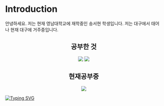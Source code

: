 # Introduction
안녕하세요. 
저는 현재 영남대학교에 재학중인 송서현 학생입니다.
저는 대구에서 태어나 현재 대구에 거주중입니다.




<h2 align="center" >공부한 것</h2>
<div align="center">
<img src="https://img.shields.io/badge/Python-CC6699?style=plastic&logo=Python&logoColor=AAAAAA"/> <img src="https://img.shields.io/badge/C-A8B9CC?style=plastic&logo=Python&logoColor=000000"/>  
</div>
<h2 align="center" >현재공부중</h2>
<div align="center">
<img src="https://img.shields.io/badge/C++-00599C?style=plastic&logo=Python&logoColor=239DFF"/>
</div>

[![Typing SVG](https://readme-typing-svg.demolab.com?font=Fira+Code&pause=1000&random=false&width=435&lines=HI+!+My+name+is+Seohyeon)](https://git.io/typing-svg)

